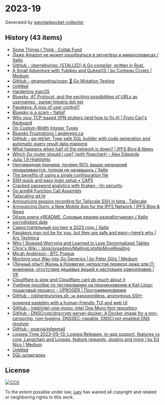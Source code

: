 # 2023-19

Generated by [juev/getpocket-collector](https://github.com/juev/getpocket-collector)

## History (43 items)

- [Some Things I Think · Collab Fund](https://collabfund.com/blog/thoughts/)
- [Даже Amazon не может разобраться в serverless и микросервисах / Хабр](https://habr.com/ru/articles/733786/)
- [GitHub - yberreby/rgo: [STALLED] A Go compiler, written in Rust.](https://github.com/yberreby/rgo)
- [A Small Adventure with Yubikey and QubesOS | by Corbeau Crypto | Medium](https://medium.com/@corbeaucrypto/a-small-adventure-with-yubikey-and-qubesos-63e5820ddf96)
- [GitHub - gtramontina/ooze: 🧬 Go Mutation Testing](https://github.com/gtramontina/ooze)
- [Untitled](https://buymeacoffee.com/sylumer/april-2023-1758392)
- [Hardening macOS](https://www.bejarano.io/hardening-macos/)
- [Bluesky, AT Protocol, and the exciting possibilities of URLs as usernames · parker higgins dot net](https://parkerhiggins.net/2023/05/bluesky-atproto-url-usernames/)
- [Passkeys: A loss of user control?](https://lapcatsoftware.com/articles/2023/5/1.html)
- [Bluesky is a scam – fiatjaf](https://fiatjaf.com/ab1127fb.html)
- [Why your TCP-based VPN stutters (and how to fix it) | From Carl's Keyboard](https://blog.carldong.me/2023/05/03/why-do-vpns.html)
- [On Custom-Width Integer Types](https://alic.dev/blog/custom-bitwidth)
- [Bluesky Frustrations | anderegg.ca](https://anderegg.ca/2023/05/09/bluesky-frustrations)
- [GitHub - go-jet/jet: Type safe SQL builder with code generation and automatic query result data mapping](https://github.com/go-jet/jet)
- [What happens when half of the network is down? | IPFS Blog & News](https://blog.ipfs.tech/2023-ipfs-unresponsive-nodes/)
- [Which Go router should I use? (with flowchart) – Alex Edwards](https://www.alexedwards.net/blog/which-go-router-should-i-use)
- [Julia 1.9 Highlights](https://julialang.org/blog/2023/04/julia-1.9-highlights/)
- [Неочевидная причина, почему 90% ваших начинаний проваливаются, толком не начавшись / Хабр](https://habr.com/ru/articles/733792/)
- [The benefits of using a single configuration file](https://arslan.io/2023/05/10/the-benefits-of-using-a-single-init-lua-vimrc-file/)
- [SSH quick and easy login setup • CAP5](https://cap5.nl/ssh-quick-and-easy-login-setup/)
- [Cracked password analytics with Kraken - hn security](https://security.humanativaspa.it/cracked-password-analytics-with-kraken/)
- [Go arm64 Function Call Assembly](https://blog.felixge.de/go-arm64-function-call-assembly/)
- [Tailscaling git.ht](https://vlad.git.ht/a2575267fc147e7812b2abcf83b48b57)
- [Announcing session recording for Tailscale SSH in beta · Tailscale](https://tailscale.com/blog/session-recording-beta/)
- [Announcing Durin: a New Mobile App for the IPFS Network | IPFS Blog & News](https://blog.ipfs.tech/announcing-durin/)
- [Обзор книги «README. Суровые реалии разработчиков» / Хабр](https://habr.com/ru/companies/piter/articles/734676/)
- [sorry@idont.date](https://sorry.idont.date)
- [Самостоятельный хостинг в 2023 году / Хабр](https://habr.com/ru/companies/sportmaster_lab/articles/734724/)
- [Passkeys may not be for you, but they are safe and easy—here’s why | Ars Technica](https://arstechnica.com/information-technology/2023/05/passkeys-may-not-be-for-you-but-they-are-safe-and-easy-heres-why/)
- [Why I Stopped Worrying and Learned to Love Denormalized Tables](https://glean.io/blog-posts/why-i-stopped-worrying-and-learned-to-love-denormalized-tables)
- [Chris's Wiki :: blog/sysadmin/MailingListsNoMoreReading](https://utcc.utoronto.ca/~cks/space/blog/sysadmin/MailingListsNoMoreReading)
- [Micah Anderson - BTC Prague](https://www.btcprague.com/speakers/8408/)
- [Mocking your Way into Go Generics | by Peter Götz | Medium](https://medium.com/@peter.gtz/mocking-your-way-into-go-generics-fdf8c2a41a18)
- [[Личный опыт] Жизнь в Норвегии: непростой переезд даже для IT-инженера, отсутствие дешевых вещей и настоящее равноправие | VK](https://m.vk.com/@habr-lichnyi-opyt-zhizn-v-norvegii-neprostoi-pereezd-dazhe-dlya-i)
- [Cloudflare is slow and Cloudflare cant do much about it](https://hiranyey.dev/posts/cloudflare/)
- [Учебное пособие по тестированию на проникновение в Kali Linux: пошаговый процесс - UPROGER | Программирование](https://uproger.com/posobie-po-testirovaniyu-na-proniknovenie-v-kali-linux/)
- [GitHub - robherley/snips.sh: ✂️ passwordless, anonymous SSH-powered pastebin with a human-friendly TUI and web UI](https://github.com/robherley/snips.sh)
- [GitHub - intel/intel-one-mono: Intel One Mono font repository](https://github.com/intel/intel-one-mono)
- [GitHub - DNSCrypt/dnscrypt-server-docker: A Docker image for a non-censoring, non-logging, DNSSEC-capable, DNSCrypt-enabled DNS resolver](https://github.com/DNSCrypt/dnscrypt-server-docker)
- [GitHub - psarna/edgemail](https://github.com/psarna/edgemail)
- [Logseq Time 2023–05–13: Logseq Releases, in-app support, features vs core, Langchain and Logseq, feature requests, plugins and more | by Ed Nico | Medium](https://ednico.medium.com/logseq-time-2023-05-13-logseq-releases-in-app-support-features-vs-core-langchain-and-logseq-e047b5a32f2a)
- [Untitled](https://blog.chiselstrike.com/write-your-own-email-server-in-rust-36f4ff5b1956)
- [SQL-шпаргалка](https://antonz.ru/sql-cheatsheet/)

## License

[![CC0](https://mirrors.creativecommons.org/presskit/buttons/88x31/svg/cc-zero.svg)](https://creativecommons.org/publicdomain/zero/1.0/)

To the extent possible under law, [juev](https://github.com/juev) has waived all copyright and related or neighboring rights to this work.

